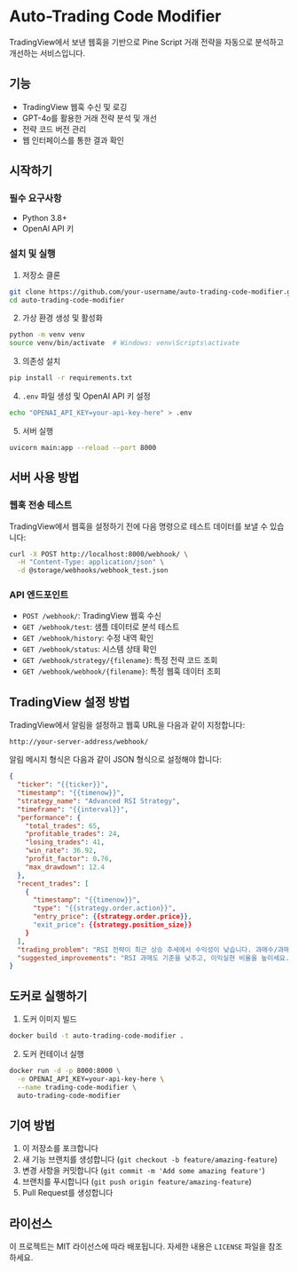 # Auto-Trading Code Modifier

TradingView에서 보낸 웹훅을 기반으로 Pine Script 거래 전략을 자동으로 분석하고 개선하는 서비스입니다.

## 기능

- TradingView 웹훅 수신 및 로깅
- GPT-4o를 활용한 거래 전략 분석 및 개선
- 전략 코드 버전 관리
- 웹 인터페이스를 통한 결과 확인

## 시작하기

### 필수 요구사항

- Python 3.8+
- OpenAI API 키

### 설치 및 실행

1. 저장소 클론
```bash
git clone https://github.com/your-username/auto-trading-code-modifier.git
cd auto-trading-code-modifier
```

2. 가상 환경 생성 및 활성화
```bash
python -m venv venv
source venv/bin/activate  # Windows: venv\Scripts\activate
```

3. 의존성 설치
```bash
pip install -r requirements.txt
```

4. `.env` 파일 생성 및 OpenAI API 키 설정
```bash
echo "OPENAI_API_KEY=your-api-key-here" > .env
```

5. 서버 실행
```bash
uvicorn main:app --reload --port 8000
```

## 서버 사용 방법

### 웹훅 전송 테스트

TradingView에서 웹훅을 설정하기 전에 다음 명령으로 테스트 데이터를 보낼 수 있습니다:

```bash
curl -X POST http://localhost:8000/webhook/ \
  -H "Content-Type: application/json" \
  -d @storage/webhooks/webhook_test.json
```

### API 엔드포인트

- `POST /webhook/`: TradingView 웹훅 수신
- `GET /webhook/test`: 샘플 데이터로 분석 테스트
- `GET /webhook/history`: 수정 내역 확인
- `GET /webhook/status`: 시스템 상태 확인
- `GET /webhook/strategy/{filename}`: 특정 전략 코드 조회
- `GET /webhook/webhook/{filename}`: 특정 웹훅 데이터 조회

## TradingView 설정 방법

TradingView에서 알림을 설정하고 웹훅 URL을 다음과 같이 지정합니다:
```
http://your-server-address/webhook/
```

알림 메시지 형식은 다음과 같이 JSON 형식으로 설정해야 합니다:

```json
{
  "ticker": "{{ticker}}",
  "timestamp": "{{timenow}}",
  "strategy_name": "Advanced RSI Strategy",
  "timeframe": "{{interval}}",
  "performance": {
    "total_trades": 65,
    "profitable_trades": 24,
    "losing_trades": 41,
    "win_rate": 36.92,
    "profit_factor": 0.76,
    "max_drawdown": 12.4
  },
  "recent_trades": [
    {
      "timestamp": "{{timenow}}",
      "type": "{{strategy.order.action}}",
      "entry_price": {{strategy.order.price}},
      "exit_price": {{strategy.position_size}}
    }
  ],
  "trading_problem": "RSI 전략이 최근 상승 추세에서 수익성이 낮습니다. 과매수/과매도 기준이 현재 시장 상황에 최적화되지 않았으며, 이익실현 및 손절매 설정이 개선이 필요합니다.",
  "suggested_improvements": "RSI 과매도 기준을 낮추고, 이익실현 비율을 높이세요. 트레일링 스탑을 적용하고, 매도 신호에 볼린저 밴드를 활용하세요."
}
```

## 도커로 실행하기

1. 도커 이미지 빌드
```bash
docker build -t auto-trading-code-modifier .
```

2. 도커 컨테이너 실행
```bash
docker run -d -p 8000:8000 \
  -e OPENAI_API_KEY=your-api-key-here \
  --name trading-code-modifier \
  auto-trading-code-modifier
```

## 기여 방법

1. 이 저장소를 포크합니다
2. 새 기능 브랜치를 생성합니다 (`git checkout -b feature/amazing-feature`)
3. 변경 사항을 커밋합니다 (`git commit -m 'Add some amazing feature'`)
4. 브랜치를 푸시합니다 (`git push origin feature/amazing-feature`)
5. Pull Request를 생성합니다

## 라이선스

이 프로젝트는 MIT 라이선스에 따라 배포됩니다. 자세한 내용은 `LICENSE` 파일을 참조하세요. 